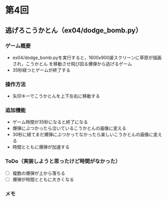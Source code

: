 # 第4回
## 逃げろこうかとん（ex04/dodge_bomb.py）
### ゲーム概要
- ex04/dodge_bomb.pyを実行すると，1600x900䛾スクリーンに草原が描画され，こうかとん
を移動させ飛び回る爆弾から逃げるゲーム
- 35秒経つとゲームが終了する
### 操作方法
- 矢印キーでこうかとんを上下左右に移動する
### 追加機能
- ゲーム時間が35秒になると終了になる
- 爆弾にぶつかったら泣いているこうかとんの画像に変える
- 30秒に経てまだ爆弾にぶつかってなかったら楽しいこうかとんの画像に変える
- 時間とともに爆弾が加速する
### ToDo（実装しようと思ったけど時間がなかった）
- [ ] 複数の爆弾が上から落ちる
- [ ] 爆弾が時間とともに大きくなる
### メモ